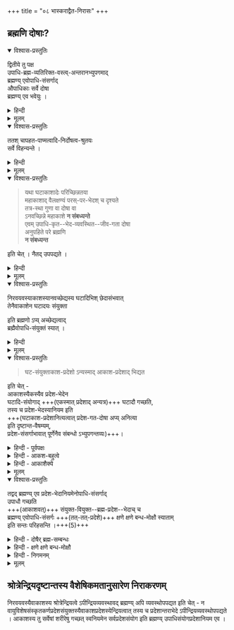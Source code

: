 +++
title = "०८ भास्कराद्वैत-निरासः"
+++

## ब्रह्मणि दोषाः?
<details open><summary>विश्वास-प्रस्तुतिः</summary>

द्वितीये तु पक्ष  
उपाधि-ब्रह्म-व्यतिरिक्त-वस्त्व्-अन्तरानभ्युपगमाद्  
ब्रह्मण्य् एवोपाधि-संसर्गाद्  
औपाधिकाः सर्वे दोषा  
ब्रह्मण्य् एव भवेयुः ।  
</details>

<details><summary>हिन्दी</summary>

आगे श्रीरामानुज स्वामी जी ने  
श्री भास्कराचार्य के द्वैताद्वै तसिद्धान्त का निराकरण किया है ।  
निराकरण करते हुये उन्होंने कहा कि  
श्रीभास्कराचार्य के मत में  
उपाधि और ब्रह्म को छोड़कर  
तीसरी वस्तु नहीं मानी जाती है ।  

जिस प्रकार महाकाश, घट और मठ इत्यादि उपाधियों से सम्बन्ध पाकर  
घटाकाश एवं मठाकाश बन जाता है  
उसी प्रकार ब्रह्म  
अन्तःकरण इत्यादि जड उपाधियों से सम्बन्ध पाकर  
विविध जीव बन जाता है ।  

प्रपञ्च और संसार इत्यादि सत्य हैं ।  
यह भास्कराचार्य का मत है ।  
इस मत को मिथ्या मानने पर  
होने वाले दोष नहीं लगते जिस प्रकार श्रीशंकराचार्य के मत में लगते हैं ।  
इस दृष्टि से यह मत श्रीशंकराचार्य के मत से समीचीन प्रतीत होता है ।+++(5)+++  
किन्तु इस मत में भी  
जीव और ब्रह्म में स्वरूपैक्य माना जाता है ।  
इसलिये जीव ब्रह्मैक्य मानने पर  
प्राप्त होने वाले दोष  
इस मत में भी लग जाते हैं ।+++(5)+++  

इनके मत के अनुसार  
उपाधिसम्बन्ध पाकर  
ब्रह्म ही जीव बन जाता है ।  
उपाधिसम्बन्ध के कारण जीव में होने वाले दुःख इत्यादि दोषों के विषय में  
मानना पड़ेगा कि  
ये दोष ब्रह्म में होते रहते हैं ।  
</details>


<details><summary>मूलम्</summary>

द्वितीये तु पक्ष उपाधिब्रह्मव्यतिरिक्तवस्त्वन्तरानभ्युपगमाद् ब्रह्मण्य् एवोपाधिसंसर्गाद् औपाधिकाः सर्वे दोषा ब्रह्मण्य् एव भवेयुः ।  
</details>


<details open><summary>विश्वास-प्रस्तुतिः</summary>

ततश् चापहत-पाप्मत्वादि-निर्दोषत्व-श्रुतयः  
सर्वे विहन्यन्ते ।
</details>

<details><summary>हिन्दी</summary>

ऐसी स्थिति में ब्रह्म  
अपहतपाप्मत्व और निर्दोषत्व इत्यादि विशेषताओं को बतलाने वाली  
सभी श्रुतियाँ वाधित हो जायेंगी । 
यह इस मत में महान् दोष है ।  

</details>


<details><summary>मूलम्</summary>

ततश् चापहतपाप्मत्वादिनिर्दोषत्वश्रुतयः सर्वे विहन्यन्ते ।
</details>

<details open><summary>विश्वास-प्रस्तुतिः</summary>

> यथा घटाकाशादेः परिच्छिन्नतया  
महाकाशाद् वैलक्षण्यं परस्-पर-भेदश् च दृश्यते  
तत्र-स्था गुणा वा दोषा वा  
ऽनवच्छिन्ने महाकाशे **न संबध्यन्ते**  
एवम् उपाधि-कृत--भेद-व्यवस्थित--जीव-गता दोषा  
अनुपहिते परे ब्रह्मणि  
**न संबध्यन्त** 

इति चेत् । नैतद् उपपद्यते । 
</details>

<details><summary>हिन्दी</summary>

उपर्युक्त दोष का निराकरण करते हुये द्वैताद्वैतवादियों ने कहा कि  
लोक में देखा जाता है कि घटाकाश और मठाकाश इत्यादि परिच्छिन्न रहते हैं ।  
महाकाश-जो इन उपाधियों से श्रसम्बद्ध है -  
अपरिच्छिन्न रहता है।  
इस प्रकार घटाकाश आदि और महाकाश में भेद रहता है।  
किंच, घटाकाश मठाकाश से भिन्न होता है,  
तथा मठाकाश घटाकाश से भिन्न होता है ।  
इस प्रकार इनमें भी भेद रहता है ।+++(5)+++  
इन घटाकाश आदि में होने वाले गुण दोष इनमें ही रह जाते हैं,  
उपाधिसम्बन्धरहित महाकाश में नहीं लगते हैं ।  
इसी प्रकार ही प्रकृत में भी समझना चाहिये ।  
अन्तःकरण इत्यादि उपाधि भिन्न २ हैं,  
उपाधिसम्बद्ध ब्रह्मप्रदेश ही जीव हैं,  
वे उपाधिभेद के कारण भिन्न २ हो जाते हैं ।  
उनमें होने वाले गुण दोष उनमें ही रह जाते हैं,  
उपाधिसम्बन्धरहित परब्रह्म में नहीं लगते हैं  
क्योंकि उपाधिसम्बद्ध ब्रह्मप्रदेश  
जो जीव कहलाता है  
उपाधिसम्बन्ध के कारण उपाधिरहित परब्रह्म से भिन्न बन जाता है।  

जीव कहे जाने वाले उपाधिसम्बद्ध ब्रह्मप्रदेश  
पाप और दुःख इत्यादि दोषों का भाजन हैं ।  
उपाधिरहित परब्रह्म निर्दोष रहता है, उसके विषय में निर्दोषत्व श्रुति प्रवृत्त है ।  
अपहतपाप्मत्व और निर्दोषत्व आदि को बतलाने वाली श्रुतियों का  
बाध नहीं होता है ।  
इस प्रकार द्वैताद्वैतवादी उपर्युक्त दोष का समाधान करते हैं । 

</details>


<details><summary>मूलम्</summary>

यथा घटाकाशादेः परिच्छिन्नतया महाकाशाद् वैलक्षण्यं परस्परभेदश् च दृश्यते तत्रस्था गुणा वा दोषा वानवच्छिन्ने महाकाशे न संबध्यन्ते एवम् उपाधिकृतभेदव्यवस्थितजीवगता दोषा अनुपहिते परे ब्रह्मणि न संबध्यन्त इति चेत् । नैतद् उपपद्यते । 
</details>

<details open><summary>विश्वास-प्रस्तुतिः</summary>

निरवयवस्याकाशस्यानवच्छेद्यस्य घटादिभिश् छेदासंभवात्  
तेनैवाकाशेन घटादयः संयुक्ता  

इति ब्रह्मणो ऽप्य् अच्छेद्यत्वाद्  
ब्रह्मैवोपाधि-संयुक्तं स्यात् । 
</details>

<details><summary>हिन्दी</summary>

इस पर श्रीरामानुज स्वामी जी कहते हैं कि द्वैताद्वै तवादियों द्वारा वर्णित समाधान सावयव पदार्थ में संगत होता है, निरवयव पदार्थ में नहीं ।+++(5)+++  
ब्रह्म निरवयव पदार्थ माना गया है ।  
शरीर सावयव पदार्थ है ।  
सभी अंग इसके अवयव हैं ।  
वे अवयव काटे जा सकते हैं ।  
अंगुलि में सर्पदंश होने पर वह अंगुलि काटकर फेंक दी जाती हैं,  
दोष अंगुलि में रह जाता है।  
अवशिष्ट शरीर उस दोष से बच जाता है ।  

यदि इस प्रकार उपाधियुक्त प्रदेश ब्रह्म से कटकर अलग हो जाय तो यह व्यवस्था बन सकती है कि दोष उन प्रदेश में रह जाते हैं,  
उपाधिरहित परब्रह्म निर्दोष रहता है ।  
परन्तु उपाधियुक्त ब्रह्मप्रदेश कटकर ब्रह्म से अलग नहीं हो सकते क्योंकि ब्रह्म निरवयव पदार्थ है।  

जिस प्रकार आकाश निरवयव पदार्थ है ।  
घट और मठ इत्यादि उपाधियों से आकाश कट २ कर टुकड़ा नहीं होता,  
किन्तु वे उपाधि अच्छे आकाश से संयुक्त होते हैं ।  
कटने योग्य अवयव न होने से  
आकाश सदा निरवयव होकर रहता है ।  

उपाधिसम्बन्ध से होने वाले गुण दोष  
आकाश में माने जाते हैं ।  
उसी प्रकार ही प्रकृत में भी समझना चाहिये ।  
ब्रह्म निरवयव पदार्थ है,  
उसमें कटने योग्य कोई अवयव नहीं होता  
वह उपाधियों से कट २ कर टुकड़ा २ नहीं होता  
किन्तु उपाधि उस अच्छे निरवयव [[११७]]  ब्रह्म से सम्बद्ध रहते हैं । 

उपाधिसम्बन्ध से होने वाले गुण दोष  
ब्रह्म में होते रहते हैं ।  
इसलिये द्वैताद्वैतवादियों के मतानुसार विवेचना करने पर  
ब्रह्म निर्दोष नहीं रह सकता ।  

</details>


<details><summary>मूलम्</summary>

निरवयवस्याकाशस्यानवच्छेद्यस्य घटादिभिश् छेदासंभवात् तेनैवाकाशेन घटादयः संयुक्ता इति ब्रह्मणो ऽप्य् अच्छेद्यत्वाद् ब्रह्मैवोपाधिसंयुक्तं स्यात् । 
</details>


<details open><summary>विश्वास-प्रस्तुतिः</summary>

> घट-संयुक्ताकाश-प्रदेशो ऽन्यस्माद् आकाश-प्रदेशाद् भिद्यत 

इति चेत् -     
आकाशस्यैकस्यैव प्रदेश-भेदेन  
घटादि-संयोगाद् +++(एकस्मात् प्रदेशाद् अन्यत्र)+++ घटादौ गच्छति,  
तस्य च प्रदेश-भेदस्यानियम इति  
+++(घटाकाश-प्रदेशानित्यत्वात् प्रदेश-गत-दोषा अप्य् अनित्या  
इति दृष्टान्त-वैषम्यम्,  
प्रदेश-संसर्गाभावात् पूर्णेनैव संबन्धो ऽभ्युपगन्तव्यः)+++।
</details>

<details><summary>हिन्दी - पूर्वपक्षः</summary>

यहाँ पर द्वैताद्वैतवादी यह शंका करते हैं कि  

> जिस प्रकार घटसंयुक्त आकाशप्रदेश मठसंयुक्त आकाशप्रदेश से भिन्न होते हैं,  
अतएव उन २ आकाशप्रदेशों में होने वाले गुण दोष वहीं २ व्यवस्थित रहते हैं,  
एक प्रदेश के गुणदोष  
दूसरे प्रदेश में नहीं माने जाते हैं  
उसी प्रकार एक उपाधि से सम्बद्ध ब्रह्मप्रदेश  
दूसरे उपाधि से सम्बद्ध ब्रह्मप्रदेश से भिन्न होता है ।  
अतएव उन २ ब्रह्मप्रदेशों में होने वाले गुगा दोष  
वहीं २ व्यवस्थित रहते हैं,  
एक प्रदेश के गुण दोष दूसरे प्रदेशों में नहीं पहुँचेंगे ।  
इस प्रकार व्यवस्था बन सकती है ।  

यह द्वैताद्वैतवादियों का कथन है ।  
</details>

<details><summary>हिन्दी - आकश-बहुत्वे</summary>

इस पर श्रीरामानुज स्वामी जी कहते हैं कि  
इस प्रकार की व्यवस्था  
दोनों परिस्थितियों में ही घट सकती है ।  
यदि आकाश व्यक्ति अनेक हों,  
अथवा घट आदि उपाधि न चलने वाले हों,  
एक स्थान में ही रहने वाले हों,  
तभी यह व्यवस्था घट सकती है ।  

आकाश एक ही पदार्थ है,  
घट आदि उपाधि भी  
एक स्थान से दूसरे स्थान में जाने वाले हैं  
इसलिये यह व्यवस्था पहले आकाश में ही न घटती है ।  
भाव यह है कि  
यदि आकाश व्यक्ति अनेक होते  
घट आदि उपाधि चलते भी रहें  
तब भी यह कह सकते हैं कि  
चलने वाले घट आदि उपाधि  
अपने २ आकाश से ही सम्बद्ध रहते,  
दूसरे आकाशों से सम्बद्ध नहीं रहते,  
इसलिये उन २ उपाधियों के कारण होने वाले गुण दोष  
उन २ आकाश में ही होते रहते हैं,  
दूसरे आकाशों में नहीं हुआ करते।  

इस प्रकार गुणदोषव्यवस्था घट जाती है । 

यदि आकाश व्यक्ति एक ही जैसा है,  
घट आदि उपाधि न चलने वाले होते  
तो भी यह कहा जा सकता है कि  
घट आदि उपाधि न चलने के कारण  
उन २ आकाशप्रदेशों से ही सम्बद्ध रहकर  
उन २ आकाशप्रदेशों में ही गुण दोषों को उत्पन्न करते हैं,  
दूसरे आकाशप्रदेशों में नहीं ।  
इस प्रकार गुणदोषव्यवस्था घट सकती हैं।  

</details>


<details><summary>हिन्दी - आकाशैक्ये</summary>

वास्तविक स्थिति में तो  
आकाश व्यक्ति एक है,  
घट आदि उपाधि चलते रहते हैं ।  
घट आदि उपाधि  
एक क्षण में एक आकाशप्रदेश से सम्बद्ध होते हैं,  
दूसरे क्षण में चलकर  
दूसरे आकाशप्रदेश में-  
जहाँ पहले दूसरा उपाधिसम्बन्ध था-  
सम्बद्ध होते हैं ।  

ये उपाधि प्रथम क्षण में एक आकाशप्रदेश में गुण दोषों को उत्पन्न करते हैं,  
दूसरे क्षण में ये उपाधि अन्यत्र जाकर अन्य आकाशप्रदेश में-  
जहाँ पहले अन्य उपाधि ने गुण दोषों को उत्पन्न किया था-  
गुण दोषों को उत्पन्न करते हैं,  
अन्य उपाधि इस आकाशप्रदेश में आकर गुण दोषों को उत्पन्न करते हैं  
इसलिये गुणदोषव्यवस्था नहीं घटती ।  
यह हुई दृष्टान्त की बात । 

</details>


<details><summary>मूलम्</summary>

घटसंयुक्ताकाशप्रदेशो ऽन्यस्माद् आकाशप्रदेशाद् भिद्यत इति चेत् -   आकाशस्यैकस्यैव प्रदेशभेदेन घटादिसंयोगाद् घटादौ गच्छति  
तस्य च प्रदेशभेदस्यानियम इति।
</details>


<details open><summary>विश्वास-प्रस्तुतिः</summary>

तद्वद् ब्रह्मण्य् एव प्रदेश-भेदानियमेनोपाधि-संसर्गाद्  
उपाधौ गच्छति  
+++(आकाशवत्)+++ संयुक्त-वियुक्त--ब्रह्म-प्रदेश--भेदाच् च  
ब्रह्मण्य् एवोपाधि-संसर्गः +++(तत्-तत्-प्रदेशे)+++ क्षणे क्षणे बन्ध-मोक्षौ स्याताम्  
इति सन्तः परिहसन्ति ।+++(5)+++
</details>

<details><summary>हिन्दी - दोषैर् ब्रह्म-सम्बन्धः</summary>

दार्ष्टान्तिक में भी  
इस बात को समझना चाहिये ।  
द्वैताद्वैतवादियों के द्वारा वर्णित व्यवस्था  
निम्नलिखित दोनों परिस्थितियों में ही घट सकती है ।  

यदि ब्रह्म अनेक हों,  
अथवा अन्तःकरण आदि उपाधि  
न चलने वाले हों,  
तभी यह व्यवस्था घट सकती है ।  

ब्रह्म एक ही वस्तु है अनेक नहीं,  
अन्तःकरण आदि उपाधि भी  
एक स्थान से दूसरे स्थान में जाने वाले हैं।  
मान लिया जाय कि एक मनुष्य  
अयोध्या से श्रीरंग जाता है,  
वहाँ उस मनुष्य का अन्तःकरण और देह अयोध्या से श्रीरंग चले जाते हैं।  
वैसे ही एक मनुष्य [[११८]] श्रीरंग से जब अयोध्या चला आता है,  
तब उसका अन्तःकरण और देह श्रीरंग से अयोध्या चले जाते हैं ।  
इस प्रकार अन्तःकरण आदि उपाधि  
सदा चलने वाले हुआ करते हैं  
इसलिये उपर्युक्त व्यवस्था  
ब्रह्म में नहीं घटती है ।  

यदि ब्रह्म व्यक्ति अनेक होते,  अन्तःकरण आदि उपाधि भले ही चलने वाले हों,  
तो भी यह कह सकते हैं कि  
चलने वाले अन्तःकरण आदि उपाधि  
अपने २ ब्रह्म में ही लगे रहते हैं  
क्योंकि अपना २ ब्रह्म विभु होने से सर्वत्र रहता है,  
उससे ही सम्बद्ध रहते हैं,  
दूसरे ब्रह्मों से नहीं इसलिये उन २ उपाधियों के कारण होने वाले गुणदोष  
उस २ ब्रह्म में ही होते हैं,  
दूसरे ब्रह्मों में नहीं ।  
इस प्रकार गुणदोषव्यवस्था घट जाती है । 

यदि अन्तःकरण आदि उपाधि न चलने वाले होते,  
एकत्र ही स्थिर रहने वाले होते, 
तो भले ही ब्रह्म एक ही हो,  
तो भी यह कहा जा सकता है कि  
अन्तःकरण आदि उपाधि न चलने के कारण  
उस २ ब्रह्मप्रदेश में ही सम्बद्ध रहकर  
उस २ ब्रह्मप्रदेश में ही गुण दोषों को चढ़ा देते हैं,  
दूसरे ब्रह्मप्रदेश में नहीं ।  
इस प्रकार गुणदोषव्यवस्था घट जाती है । 

वास्तविक स्थिति में तो  
ब्रह्म एक ही वस्तु है,  
वह विभु भी है ।  
अन्तःकरण आदि उपाधि चलते रहते हैं ।  
ब्रह्म एक वस्तु होने के कारण सभी अन्तःकरण आदि उपाधि  
ब्रह्म से ही सम्बद्ध रहते हैं ।  
यह मानना पड़ता है ।  
</details>

<details><summary>हिन्दी - क्षणे क्षणे बन्ध-मोक्षौ</summary>

यह बात नहीं हो सकती है कि  
ब्रह्म उपाधिसम्बन्ध से रहित है ।  
चलने वाले अन्तःकरण आदि उपाधि  
एक स्थान से दूसरे स्थान में जब चले जाते हैं  
तब मानना पड़ता है कि  
पूर्व स्थान के ब्रह्मप्रदेश को छोड़कर  
दूसरे स्थान के ब्रह्मप्रदेश से सम्बद्ध होते हैं ।  
अन्तःकरण आदि उपाधियों से सम्बन्ध ही बन्ध है,  
इनसे छुटकारा पाना ही मोक्ष है ।  
जहाँ उपाधि एक स्थान से दूसरे स्थान में चले जाते हैं  
वहाँ पूर्व स्थान में स्थित ब्रह्मप्रदेश को मोक्ष  
तथा दूसरे स्थान में स्थित ब्रह्मप्रदेश को बन्ध हो जाता है ।  
इस प्रकार अन्तःकरण आदि उपाधि चलते समय  
प्रतिक्षण ब्रह्मप्रदेशों को बन्ध और मोक्ष होते ही रहते हैं ।  
एक ब्रह्मप्रदेश को  
बिना ज्ञान के ही मोक्ष  
तथा दूसरे ब्रह्मप्रदेश को बिना कर्म के ही बन्ध मानना पड़ेगा।  
यह बहुत अनुचित है ।  
अतएव इस द्वैताद्वैतवाद को सुनकर  
सन्तों को हँसी आती है ।  

</details>

<details><summary>हिन्दी - निगमनम्</summary>

ब्रह्म निरवयव होने से अच्छेद्य है,  
ब्रह्म एक है, अनेक नहीं,  
उपाधि चलने वाली वस्तु है,  
एक स्थान में स्थिर रहने वाली वस्तु नहीं,  
इसलिये व्यवस्था दुर्घट हो जातो है ।  
इस प्रकार श्रीरामानुज स्वामी जी ने  
उत्तर देकर  
द्वैताद्वैतवाद का खण्डन किया है ।  

</details>


<details><summary>मूलम्</summary>

तद्वद् ब्रह्मण्य् एव प्रदेशभेदानियमेनोपाधिसंसर्गाद् उपाधौ गच्छति संयुक्तवियुक्तब्रह्मप्रदेशभेदाच् च ब्रह्मण्य् एवोपाधिसंसर्गः क्षणे क्षणे बन्धमोक्षौ स्याताम् इति सन्तः परिहसन्ति ।
</details>


## श्रोत्रेन्द्रियदृष्टान्तस्य वैशेषिकमतानुसारेण निराकरणम्

निरवयवस्यैवाकाशस्य श्रोत्रेन्द्रियत्वे ऽपीन्द्रियव्यवस्थावद् ब्रह्मण्य् अपि व्यवस्थोपपद्यत इति चेत् - न वायुविशेषसंस्कृतकर्णप्रदेशसंयुक्तस्यैवाकाशप्रदेशस्येन्द्रियत्वात् तस्य च प्रदेशान्तराभेदे ऽपीन्द्रियव्यवस्थोपपद्यते । आकाशस्य तु सर्वेषां शरीरेषु गच्छत् स्वनियमेन सर्वप्रदेशसंयोग इति ब्रह्मण्य् उपाधिसंयोगप्रदेशानियम एव ।
